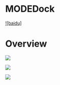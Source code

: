 # MODEDock

[![baidu]](http://baidu.com)  

# Overview
![](tcgaportal.org/aDock/fig1.png)

![](tcgaportal.org/aDock/fig2.png)

![](tcgaportal.org/aDock/fig3.png)
